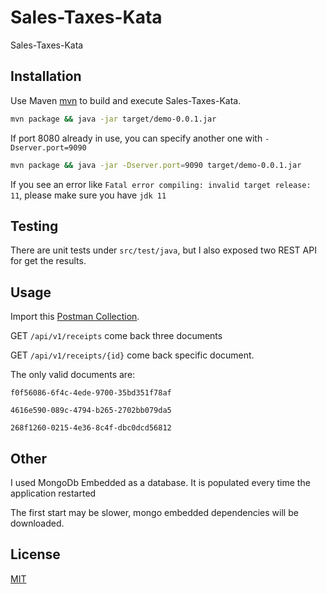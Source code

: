 # Sales-Taxes-Kata

Sales-Taxes-Kata 

## Installation

Use Maven [mvn](https://maven.apache.org/download.cgi) to build and execute Sales-Taxes-Kata.

```bash
mvn package && java -jar target/demo-0.0.1.jar
```

If port 8080 already in use, you can specify another one with `-Dserver.port=9090`

```bash
mvn package && java -jar -Dserver.port=9090 target/demo-0.0.1.jar
```

If you see an error like `Fatal error compiling: invalid target release: 11`, please make sure you have `jdk 11`

## Testing

There are unit tests under `src/test/java`, but I also exposed two REST API for get the results.

## Usage
Import this [Postman Collection](https://www.getpostman.com/collections/c06ec6165bfc83ec13c4).

GET `/api/v1/receipts` come back three documents

GET `/api/v1/receipts/{id}` come back specific document.

The only valid documents are: 

`f0f56086-6f4c-4ede-9700-35bd351f78af`

`4616e590-089c-4794-b265-2702bb079da5` 

`268f1260-0215-4e36-8c4f-dbc0dcd56812`

## Other
I used MongoDb Embedded as a database.
It is populated every time the application restarted

The first start may be slower, mongo embedded dependencies will be downloaded.



## License
[MIT](https://choosealicense.com/licenses/mit/)
